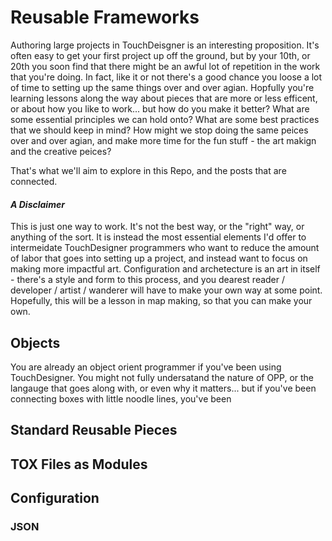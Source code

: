 # Reusable Frameworks

Authoring large projects in TouchDeisgner is an interesting proposition. It's often easy to get your first project up off the ground, but by your 10th, or 20th you soon find that there might be an awful lot of repetition in the work that you're doing. In fact, like it or not there's a good chance you loose a lot of time to setting up the same things over and over agian. Hopfully you're learning lessons along the way about pieces that are more or less efficent, or about how you like to work... but how do you make it better? What are some essential principles we can hold onto? What are some best practices that we should keep in mind? How might we stop doing the same peices over and over agian, and make more time for the fun stuff - the art makign and the creative peices?

That's what we'll aim to explore in this Repo, and the posts that are connected.

#### *A Disclaimer*

This is just one way to work. It's not the best way, or the "right" way, or anything of the sort. It is instead the most essential elements I'd offer to intermeidate TouchDesigner programmers who want to reduce the amount of labor that goes into setting up a project, and instead want to focus on making more impactful art. Configuration and archetecture is an art in itself - there's a style and form to this process, and you dearest reader / developer / artist / wanderer will have to make your own way at some point. Hopefully, this will be a lesson in map making, so that you can make your own.

## Objects 

You are already an object orient programmer if you've been using TouchDesigner. You might not fully undersatand the nature of OPP, or the langauge that goes along with, or even why it matters... but if you've been connecting boxes with little noodle lines, you've been 

## Standard Reusable Pieces

## TOX Files as Modules

## Configuration

### JSON


